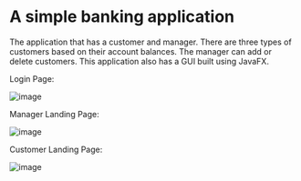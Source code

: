 # A simple banking application
The application that has a customer and manager. There are three types of customers based on their account balances. The manager can add or delete customers. This application also has a GUI built using JavaFX.

Login Page:

![image](https://user-images.githubusercontent.com/46500835/173475406-821b0e8c-1018-4a3d-b273-d3e210a425eb.png)

Manager Landing Page:

![image](https://user-images.githubusercontent.com/46500835/173475514-49ecf3d0-d6a7-4e9d-9cde-f5990ce6a0eb.png)

Customer Landing Page:

![image](https://user-images.githubusercontent.com/46500835/173477013-532dcf9b-e667-4d0c-b942-e75edfea42a2.png)

